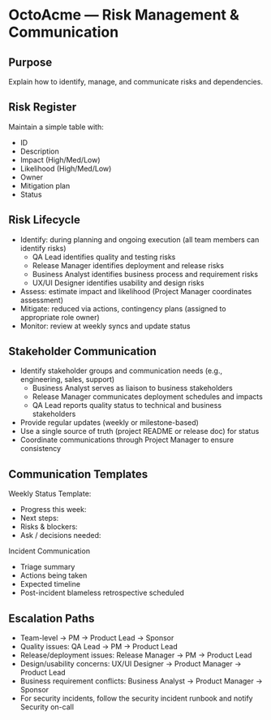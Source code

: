# OctoAcme — Risk Management & Communication

## Purpose
Explain how to identify, manage, and communicate risks and dependencies.

## Risk Register
Maintain a simple table with:
- ID
- Description
- Impact (High/Med/Low)
- Likelihood (High/Med/Low)
- Owner
- Mitigation plan
- Status

## Risk Lifecycle
- Identify: during planning and ongoing execution (all team members can identify risks)
  - QA Lead identifies quality and testing risks
  - Release Manager identifies deployment and release risks
  - Business Analyst identifies business process and requirement risks
  - UX/UI Designer identifies usability and design risks
- Assess: estimate impact and likelihood (Project Manager coordinates assessment)
- Mitigate: reduced via actions, contingency plans (assigned to appropriate role owner)
- Monitor: review at weekly syncs and update status

## Stakeholder Communication
- Identify stakeholder groups and communication needs (e.g., engineering, sales, support)
  - Business Analyst serves as liaison to business stakeholders
  - Release Manager communicates deployment schedules and impacts
  - QA Lead reports quality status to technical and business stakeholders
- Provide regular updates (weekly or milestone-based)
- Use a single source of truth (project README or release doc) for status
- Coordinate communications through Project Manager to ensure consistency

## Communication Templates
Weekly Status Template:
- Progress this week:
- Next steps:
- Risks & blockers:
- Ask / decisions needed:

Incident Communication
- Triage summary
- Actions being taken
- Expected timeline
- Post-incident blameless retrospective scheduled

## Escalation Paths
- Team-level -> PM -> Product Lead -> Sponsor
- Quality issues: QA Lead -> PM -> Product Lead
- Release/deployment issues: Release Manager -> PM -> Product Lead
- Design/usability concerns: UX/UI Designer -> Product Manager -> Product Lead
- Business requirement conflicts: Business Analyst -> Product Manager -> Sponsor
- For security incidents, follow the security incident runbook and notify Security on-call
